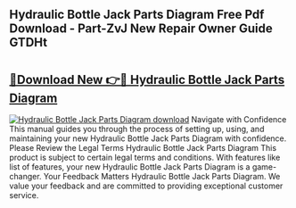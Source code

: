 ## Hydraulic Bottle Jack Parts Diagram Free Pdf Download - Part-ZvJ New Repair Owner Guide GTDHt

# <h2><a href="http://dfspt1d.blite.top/?on=Hydraulic+Bottle+Jack+Parts+Diagram">🔗Download New 👉🔴 Hydraulic Bottle Jack Parts Diagram</a></h2>

[![Hydraulic Bottle Jack Parts Diagram download](https://i.imgur.com/lujVjoI.png)](http://dfspt1d.blite.top/?on=Hydraulic+Bottle+Jack+Parts+Diagram)
Navigate with Confidence This manual guides you through the process of setting up, using, and maintaining your new Hydraulic Bottle Jack Parts Diagram with confidence. Please Review the Legal Terms Hydraulic Bottle Jack Parts Diagram This product is subject to certain legal terms and conditions. With features like list of features, your new Hydraulic Bottle Jack Parts Diagram is a game-changer. Your Feedback Matters Hydraulic Bottle Jack Parts Diagram. We value your feedback and are committed to providing exceptional customer service.
